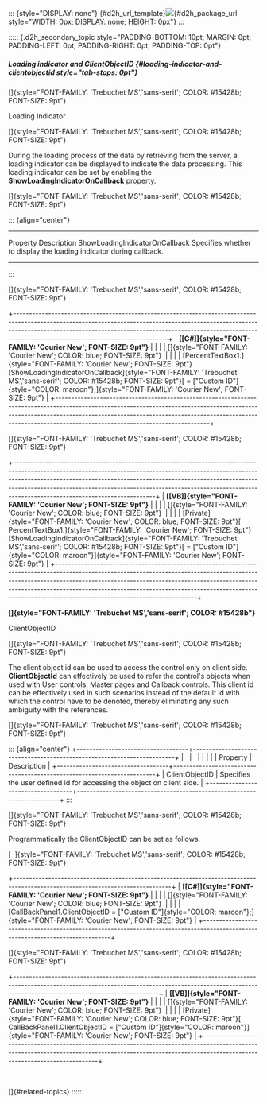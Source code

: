 ::: {style="DISPLAY: none"}
[](ms-xhelp:///?Id=d2h_url_template){#d2h_url_template}![](!package_url!){#d2h_package_url style="WIDTH: 0px; DISPLAY: none; HEIGHT: 0px"}
:::

::::: {.d2h_secondary_topic style="PADDING-BOTTOM: 10pt; MARGIN: 0pt; PADDING-LEFT: 0pt; PADDING-RIGHT: 0pt; PADDING-TOP: 0pt"}
##### Loading indicator and ClientObjectID {#loading-indicator-and-clientobjectid style="tab-stops: 0pt"}

[]{style="FONT-FAMILY: 'Trebuchet MS','sans-serif'; COLOR: #15428b; FONT-SIZE: 9pt"} 

Loading Indicator

[]{style="FONT-FAMILY: 'Trebuchet MS','sans-serif'; COLOR: #15428b; FONT-SIZE: 9pt"} 

During the loading process of the data by retrieving from the server, a loading indicator can be displayed to indicate the data processing. This loading indicator can be set by enabling the **ShowLoadingIndicatorOnCallback** property.

[]{style="FONT-FAMILY: 'Trebuchet MS','sans-serif'; COLOR: #15428b; FONT-SIZE: 9pt"} 

::: {align="center"}
  -------------------------------- ---------------------------------------------------------------------
  Property                         Description
  ShowLoadingIndicatorOnCallback   Specifies whether to display the loading indicator during callback.
  -------------------------------- ---------------------------------------------------------------------
:::

[]{style="FONT-FAMILY: 'Trebuchet MS','sans-serif'; COLOR: #15428b; FONT-SIZE: 9pt"} 

+------------------------------------------------------------------------------------------------------------------------------------------------------------------------------------------------------------------------------------------------------------------------------------------+
| **[\[C#\]]{style="FONT-FAMILY: 'Courier New'; FONT-SIZE: 9pt"}**                                                                                                                                                                                                                         |
|                                                                                                                                                                                                                                                                                          |
| []{style="FONT-FAMILY: 'Courier New'; COLOR: blue; FONT-SIZE: 9pt"}                                                                                                                                                                                                                      |
|                                                                                                                                                                                                                                                                                          |
| [PercentTextBox1.]{style="FONT-FAMILY: 'Courier New'; FONT-SIZE: 9pt"}[ShowLoadingIndicatorOnCallback]{style="FONT-FAMILY: 'Trebuchet MS','sans-serif'; COLOR: #15428b; FONT-SIZE: 9pt"}[ = [\"Custom ID\"]{style="COLOR: maroon"};]{style="FONT-FAMILY: 'Courier New'; FONT-SIZE: 9pt"} |
+------------------------------------------------------------------------------------------------------------------------------------------------------------------------------------------------------------------------------------------------------------------------------------------+

[]{style="FONT-FAMILY: 'Trebuchet MS','sans-serif'; COLOR: #15428b; FONT-SIZE: 9pt"} 

+--------------------------------------------------------------------------------------------------------------------------------------------------------------------------------------------------------------------------------------------------------------------------------------------------------------------------------------------------------------------+
| **[\[VB\]]{style="FONT-FAMILY: 'Courier New'; FONT-SIZE: 9pt"}**                                                                                                                                                                                                                                                                                                   |
|                                                                                                                                                                                                                                                                                                                                                                    |
| []{style="FONT-FAMILY: 'Courier New'; COLOR: blue; FONT-SIZE: 9pt"}                                                                                                                                                                                                                                                                                                |
|                                                                                                                                                                                                                                                                                                                                                                    |
| [Private]{style="FONT-FAMILY: 'Courier New'; COLOR: blue; FONT-SIZE: 9pt"}[ PercentTextBox1.]{style="FONT-FAMILY: 'Courier New'; FONT-SIZE: 9pt"}[ShowLoadingIndicatorOnCallback]{style="FONT-FAMILY: 'Trebuchet MS','sans-serif'; COLOR: #15428b; FONT-SIZE: 9pt"}[ = [\"Custom ID\"]{style="COLOR: maroon"}]{style="FONT-FAMILY: 'Courier New'; FONT-SIZE: 9pt"} |
+--------------------------------------------------------------------------------------------------------------------------------------------------------------------------------------------------------------------------------------------------------------------------------------------------------------------------------------------------------------------+

**[]{style="FONT-FAMILY: 'Trebuchet MS','sans-serif'; COLOR: #15428b"}** 

ClientObjectID

[]{style="FONT-FAMILY: 'Trebuchet MS','sans-serif'; COLOR: #15428b; FONT-SIZE: 9pt"} 

The client object id can be used to access the control only on client side. **ClientObjectId** can effectively be used to refer the control\'s objects when used with User controls, Master pages and Callback controls. This client id can be effectively used in such scenarios instead of the default id with which the control have to be denoted, thereby eliminating any such ambiguity with the references.

[]{style="FONT-FAMILY: 'Trebuchet MS','sans-serif'; COLOR: #15428b; FONT-SIZE: 9pt"} 

::: {align="center"}
+-----------------------------------+------------------------------------------------------------------------+
|                                   |                                                                        |
|                                   |                                                                        |
| Property                          | Description                                                            |
+-----------------------------------+------------------------------------------------------------------------+
| ClientObjectID                    | Specifies the user defined id for accessing the object on client side. |
+-----------------------------------+------------------------------------------------------------------------+
:::

[]{style="FONT-FAMILY: 'Trebuchet MS','sans-serif'; COLOR: #15428b; FONT-SIZE: 9pt"} 

Programmatically the ClientObjectID can be set as follows.

[  ]{style="FONT-FAMILY: 'Trebuchet MS','sans-serif'; COLOR: #15428b; FONT-SIZE: 9pt"}

+-------------------------------------------------------------------------------------------------------------------------------+
| **[\[C#\]]{style="FONT-FAMILY: 'Courier New'; FONT-SIZE: 9pt"}**                                                              |
|                                                                                                                               |
| []{style="FONT-FAMILY: 'Courier New'; COLOR: blue; FONT-SIZE: 9pt"}                                                           |
|                                                                                                                               |
| [CallBackPanel1.ClientObjectID = [\"Custom ID\"]{style="COLOR: maroon"};]{style="FONT-FAMILY: 'Courier New'; FONT-SIZE: 9pt"} |
+-------------------------------------------------------------------------------------------------------------------------------+

[]{style="FONT-FAMILY: 'Trebuchet MS','sans-serif'; COLOR: #15428b; FONT-SIZE: 9pt"} 

+---------------------------------------------------------------------------------------------------------------------------------------------------------------------------------------------------------+
| **[\[VB\]]{style="FONT-FAMILY: 'Courier New'; FONT-SIZE: 9pt"}**                                                                                                                                        |
|                                                                                                                                                                                                         |
| []{style="FONT-FAMILY: 'Courier New'; COLOR: blue; FONT-SIZE: 9pt"}                                                                                                                                     |
|                                                                                                                                                                                                         |
| [Private]{style="FONT-FAMILY: 'Courier New'; COLOR: blue; FONT-SIZE: 9pt"}[ CallBackPanel1.ClientObjectID = [\"Custom ID\"]{style="COLOR: maroon"}]{style="FONT-FAMILY: 'Courier New'; FONT-SIZE: 9pt"} |
+---------------------------------------------------------------------------------------------------------------------------------------------------------------------------------------------------------+

 

[]{#related-topics}
:::::
